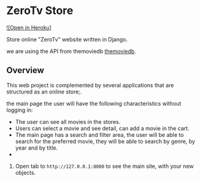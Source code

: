 # ZeroTv Store

[![Open in Heroku]](https://django-locallibrary-tutorial.herokuapp.com/catalog/)

Store online "ZeroTv" website written in Django.

we are using the API from themoviedb [themoviedb](https://api.themoviedb.org/).

## Overview

This web project is complemented by several applications that are structured as an online store;.

the main page the user will have the following characteristics without logging in:

* The user can see all movies in the stores.
* Users can select a movie and see detail, can add a movie in the cart.
* The main page has a search and filter area, the user will be able to search for the preferred movie, they will be able to search by genre, by year and by title.
* 
1. Open tab to `http://127.0.0.1:8000` to see the main site, with your new objects.
